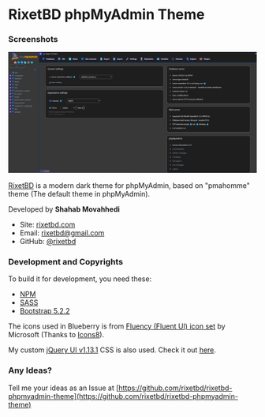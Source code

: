 # RixetBD phpMyAdmin Theme

### Screenshots
![Screenshot](screen.png)

[RixetBD](https://github.com/rixetbd/rixetbd-phpmyadmin-theme) is a modern dark theme for phpMyAdmin, based on "pmahomme" theme (The default theme in phpMyAdmin).

Developed by **Shahab Movahhedi**
- Site: [rixetbd.com](https://rixetbd.com)
- Email: [rixetbd@gmail.com](mailto:rixetbd@gmail.com)
- GitHub: [@rixetbd](https://github.com/rixetbd)

### Development and Copyrights

To build it for development, you need these:
- [NPM](https://www.npmjs.com/)
- [SASS](https://sass-lang.com/install)
- [Bootstrap 5.2.2](https://www.npmjs.com/package/bootstrap/v/5.2.2)

The icons used in Blueberry is from [Fluency (Fluent UI) icon set](https://github.com/microsoft/fluentui-system-icons) by Microsoft (Thanks to [Icons8](https://icons8.com/)).

My custom [jQuery UI v1.13.1](http://jqueryui.com) CSS is also used. Check it out [here](http://jqueryui.com/themeroller/?scope=&folderName=smoothness&bgImgOpacityError=30&bgImgOpacityHighlight=30&bgImgOpacityActive=40&bgImgOpacityHover=40&bgImgOpacityDefault=20&bgImgOpacityContent=20&bgImgOpacityHeader=15&cornerRadiusShadow=8px&offsetLeftShadow=-2px&offsetTopShadow=-2px&thicknessShadow=2px&opacityShadow=30&bgImgOpacityShadow=0&bgTextureShadow=flat&bgColorShadow=%233a3a56&opacityOverlay=30&bgImgOpacityOverlay=50&bgTextureOverlay=flat&bgColorOverlay=%235b5b5b&iconColorError=%23ffffff&fcError=%23ffffff&borderColorError=%23ca0b0b&bgTextureError=flat&bgColorError=%23ca0b0b&iconColorHighlight=%23ffffff&fcHighlight=%23ffffff&borderColorHighlight=%230072e6&bgTextureHighlight=flat&bgColorHighlight=%230072e6&iconColorActive=%2338bdf8&fcActive=%2338bdf8&borderColorActive=%23096ac8&bgTextureActive=flat&bgColorActive=%231e1e2a&iconColorHover=%2338bdf8&fcHover=%2338bdf8&borderColorHover=%23222222&bgTextureHover=flat&bgColorHover=%232c2c3d&iconColorDefault=%2338bdf8&fcDefault=%23d9d9d9&borderColorDefault=%231e1e2a&bgTextureDefault=flat&bgColorDefault=%232c2c3d&iconColorContent=%2338bdf8&fcContent=%23d9d9d9&borderColorContent=%231e1e2a&bgTextureContent=flat&bgColorContent=%231e1e2a&iconColorHeader=%23e2e8f0&fcHeader=%23e2e8f0&borderColorHeader=%231e1e2a&bgTextureHeader=flat&bgColorHeader=%230072e6&cornerRadius=10px&fwDefault=bold&fsDefault=1em&ffDefault=%22Segoe%20UI%22%2C%20%22Segoe%20Pro%22%2C%20Roboto%2C%20Verdana%2C%20sans-serif).

### Any Ideas?

Tell me your ideas as an Issue at [https://github.com/rixetbd/rixetbd-phpmyadmin-theme](https://github.com/rixetbd/rixetbd-phpmyadmin-theme)
